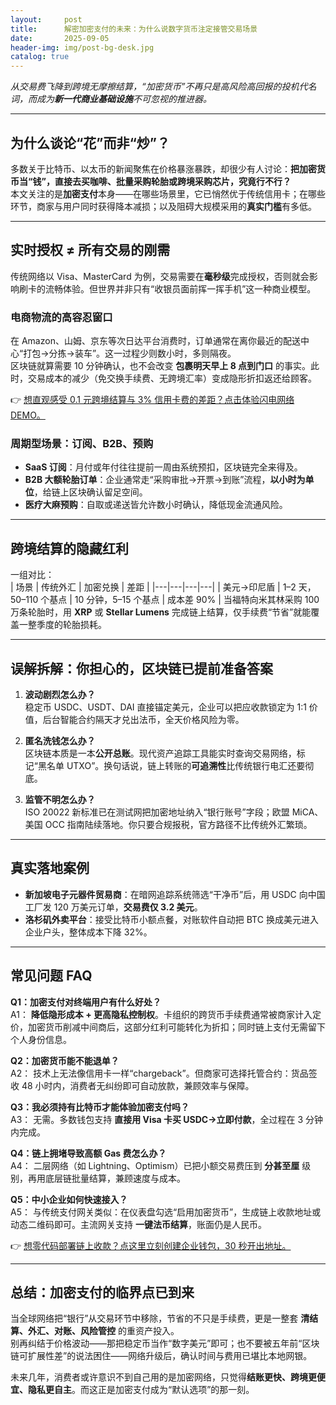 ```yaml
---
layout:     post
title:      解密加密支付的未来：为什么说数字货币注定接管交易场景
date:       2025-09-05
header-img: img/post-bg-desk.jpg
catalog: true
---
```


_从交易费飞降到跨境无摩擦结算，“加密货币”不再只是高风险高回报的投机代名词，而成为**新一代商业基础设施**不可忽视的推进器。_

---

## 为什么谈论“花”而非“炒”？
多数关于比特币、以太币的新闻聚焦在价格暴涨暴跌，却很少有人讨论：**把加密货币当“钱”，直接去买咖啡、批量采购轮胎或跨境采购芯片，究竟行不行？**  
本文关注的是**加密支付**本身——在哪些场景里，它已悄然优于传统信用卡；在哪些环节，商家与用户同时获得降本减损；以及阻碍大规模采用的**真实门槛**有多低。

---

## 实时授权 ≠ 所有交易的刚需  
传统网络以 Visa、MasterCard 为例，交易需要在**毫秒级**完成授权，否则就会影响刷卡的流畅体验。但世界并非只有“收银员面前挥一挥手机”这一种商业模型。

### **电商物流的高容忍窗口**  
在 Amazon、山姆、京东等次日达平台消费时，订单通常在离你最近的配送中心“打包→分拣→装车”。这一过程少则数小时，多则隔夜。  
区块链就算需要 10 分钟确认，也不会改变 **包裹明天早上 8 点到门口** 的事实。此时，交易成本的减少（免交换手续费、无跨境汇率）变成隐形折扣返还给顾客。

👉 [想直观感受 0.1 元跨境结算与 3% 信用卡费的差距？点击体验闪电网络 DEMO。](https://okxdog.com/)  

### **周期型场景：订阅、B2B、预购**  
- **SaaS 订阅**：月付或年付往往提前一周由系统预扣，区块链完全来得及。  
- **B2B 大额轮胎订单**：企业通常走“采购审批→开票→到账”流程，**以小时为单位**，给链上区块确认留足空间。  
- **医疗大麻预购**：自取或递送皆允许数小时确认，降低现金流通风险。

---

## 跨境结算的隐藏红利  
一组对比：  
| 场景 | 传统外汇 | 加密兑换 | 差距 |
|---|---|---|---|
| 美元→印尼盾 | 1–2 天，50–110 个基点 | 10 分钟，5–15 个基点 | 成本差 90% |
当福特向米其林采购 100 万条轮胎时，用 **XRP** 或 **Stellar Lumens** 完成链上结算，仅手续费“节省”就能覆盖一整季度的轮胎损耗。

---

## 误解拆解：你担心的，区块链已提前准备答案  

1. **波动剧烈怎么办？**  
稳定币 USDC、USDT、DAI 直接锚定美元，企业可以把应收款锁定为 1:1 价值，后台智能合约隔天才兑出法币，全天价格风险为零。

2. **匿名洗钱怎么办？**  
区块链本质是一本**公开总账**。现代资产追踪工具能实时查询交易网络，标记“黑名单 UTXO”。换句话说，链上转账的**可追溯性**比传统银行电汇还要彻底。

3. **监管不明怎么办？**  
ISO 20022 新标准已在测试网把加密地址纳入“银行账号”字段；欧盟 MiCA、美国 OCC 指南陆续落地。你只要合规报税，官方路径不比传统外汇繁琐。

---

## 真实落地案例  
- **新加坡电子元器件贸易商**：在暗网追踪系统筛选“干净币”后，用 USDC 向中国工厂发 120 万美元订单，**交易费仅 3.2 美元**。  
- **洛杉矶外卖平台**：接受比特币小额点餐，对账软件自动把 BTC 换成美元进入企业户头，整体成本下降 32%。  

---

## 常见问题 FAQ  

**Q1：加密支付对终端用户有什么好处？**  
A1： **降低隐形成本 + 更高隐私控制权**。卡组织的跨货币手续费通常被商家计入定价，加密货币削减中间商后，这部分红利可能转化为折扣；同时链上支付无需留下个人身份信息。  

**Q2：加密货币能不能退单？**  
A2： 技术上无法像信用卡一样“chargeback”。但商家可选择托管合约：货品签收 48 小时内，消费者无纠纷即可自动放款，兼顾效率与保障。  

**Q3：我必须持有比特币才能体验加密支付吗？**  
A3： 无需。多数钱包支持 **直接用 Visa 卡买 USDC→立即付款**，全过程在 3 分钟内完成。  

**Q4：链上拥堵导致高额 Gas 费怎么办？**  
A4： 二层网络（如 Lightning、Optimism）已把小额交易费压到 **分甚至厘** 级别，再用底层链批量结算，兼顾速度与成本。  

**Q5：中小企业如何快速接入？**  
A5： 与传统支付网关类似：在仪表盘勾选“启用加密货币”，生成链上收款地址或动态二维码即可。主流网关支持 **一键法币结算**，账面仍是人民币。  

👉 [想零代码部署链上收款？点这里立刻创建企业钱包，30 秒开出地址。](https://okxdog.com/)  

---

## 总结：加密支付的临界点已到来  
当全球网络把“银行”从交易环节中移除，节省的不只是手续费，更是一整套 **清结算、外汇、对账、风险管控** 的重资产投入。  
别再纠结于价格波动——那把稳定币当作“数字美元”即可；也不要被五年前“区块链可扩展性差”的说法困住——网络升级后，确认时间与费用已堪比本地网银。  

未来几年，消费者或许意识不到自己用的是加密网络，只觉得**结账更快、跨境更便宜、隐私更自主**。而这正是加密支付成为“默认选项”的那一刻。